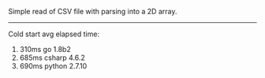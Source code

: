 Simple read of CSV file with parsing into a 2D array.

---

Cold start avg elapsed time:

1. 310ms go 1.8b2
1. 685ms csharp	4.6.2
1. 690ms python 2.7.10
